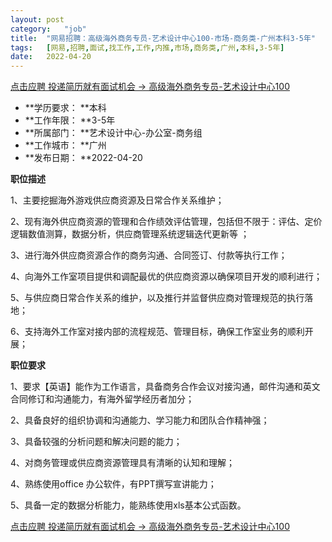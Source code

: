 ```yaml
---
layout:	post
category:	"job"
title:	"网易招聘：高级海外商务专员-艺术设计中心100-市场-商务类-广州本科3-5年"
tags:	[网易,招聘,面试,找工作,工作,内推,市场,商务类,广州,本科,3-5年]
date:	2022-04-20
---
```


[点击应聘 投递简历就有面试机会 ->  高级海外商务专员-艺术设计中心100](http://mobile.bole.netease.com/bole/boleDetail?id=39002&employeeId=346f03c3cda5f04c&key=all)



- **学历要求： **本科
- **工作年限： **3-5年
- **所属部门： **艺术设计中心-办公室-商务组
- **工作城市： **广州
- **发布日期： **2022-04-20



**职位描述**

1、主要挖掘海外游戏供应商资源及日常合作关系维护； 

2、现有海外供应商资源的管理和合作绩效评估管理，包括但不限于：评估、定价逻辑数值测算，数据分析，供应商管理系统逻辑迭代更新等 ；

3、进行海外供应商资源合作的商务沟通、合同签订、付款等执行工作； 

4、向海外工作室项目提供和调配最优的供应商资源以确保项目开发的顺利进行； 

5、与供应商日常合作关系的维护，以及推行并监督供应商对管理规范的执行落地； 

6、支持海外工作室对接内部的流程规范、管理目标，确保工作室业务的顺利开展；



**职位要求**

1、要求【英语】能作为工作语言，具备商务合作会议对接沟通，邮件沟通和英文合同修订和沟通能力，有海外留学经历者加分； 

2、具备良好的组织协调和沟通能力、学习能力和团队合作精神强；

3、具备较强的分析问题和解决问题的能力； 

4、对商务管理或供应商资源管理具有清晰的认知和理解；

4、熟练使用office 办公软件，有PPT撰写宣讲能力；

5、具备一定的数据分析能力，能熟练使用xls基本公式函数。



[点击应聘 投递简历就有面试机会 ->  高级海外商务专员-艺术设计中心100](http://mobile.bole.netease.com/bole/boleDetail?id=39002&employeeId=346f03c3cda5f04c&key=all)